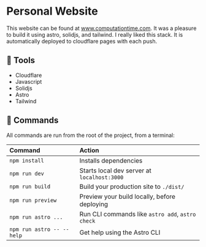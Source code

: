 # Personal Website

This website can be found at <a href="https://computationtime.com">www.computationtime.com</a>. It was a pleasure to build it using astro, solidjs, and tailwind. I really liked this stack. It is automatically deployed to cloudflare pages with each push.

## 🧰 Tools

- Cloudflare
- Javascript
- Solidjs
- Astro
- Tailwind

## 🧞 Commands

All commands are run from the root of the project, from a terminal:

| Command                   | Action                                           |
| :------------------------ | :----------------------------------------------- |
| `npm install`             | Installs dependencies                            |
| `npm run dev`             | Starts local dev server at `localhost:3000`      |
| `npm run build`           | Build your production site to `./dist/`          |
| `npm run preview`         | Preview your build locally, before deploying     |
| `npm run astro ...`       | Run CLI commands like `astro add`, `astro check` |
| `npm run astro -- --help` | Get help using the Astro CLI                     |
